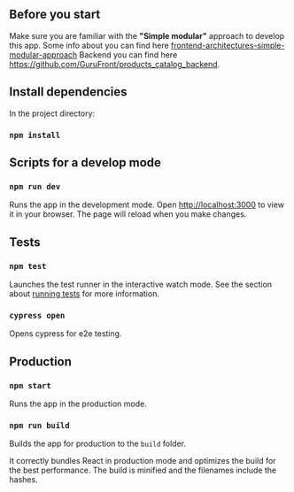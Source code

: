 ## Before you start
Make sure you are familiar with the **"Simple modular"** approach to develop this app.
Some info about you can find here [frontend-architectures-simple-modular-approach](https://javascript.plainenglish.io/frontend-architectures-simple-modular-approach-7f3b3efe0ecd) 
Backend you can find here https://github.com/GuruFront/products_catalog_backend.

## Install dependencies

In the project directory:

### `npm install`

## Scripts for a develop mode

### `npm run dev`

Runs the app in the development mode. Open [http://localhost:3000](http://localhost:3000) to view it in your browser.
The page will reload when you make changes.

## Tests
### `npm test`

Launches the test runner in the interactive watch mode. See the section about [running tests](https://facebook.github.io/create-react-app/docs/running-tests) for more information.

### `cypress open`

Opens cypress for e2e testing.


## Production

### `npm start`

Runs the app in the production mode.

### `npm run build`

Builds the app for production to the `build` folder.

It correctly bundles React in production mode and optimizes the build for the best performance. The build is minified and the filenames include the hashes.
